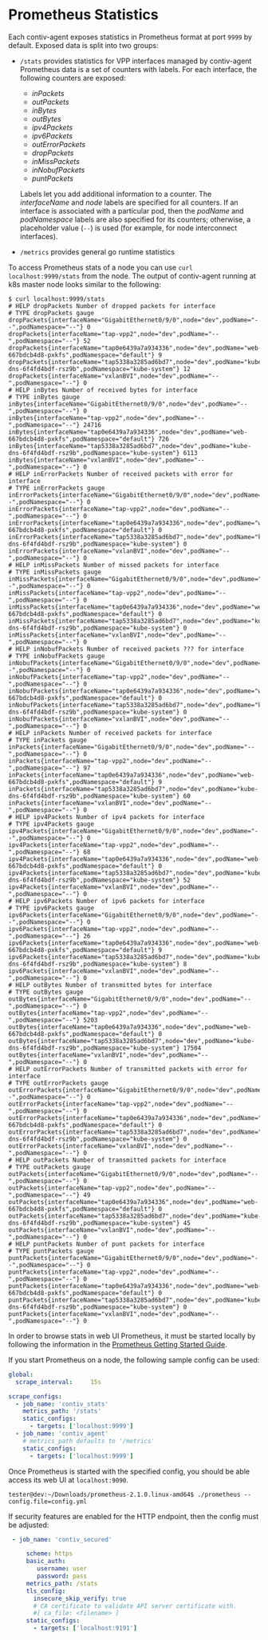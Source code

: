 # Prometheus Statistics

Each contiv-agent exposes statistics in Prometheus format at port `9999` by default. 
Exposed data is split into two groups:
- `/stats`  provides statistics for VPP interfaces managed by contiv-agent
   Prometheus data is a set of counters with labels. For each interface,
   the following counters are exposed: 
   * *inPackets* 
   * *outPackets* 
   * *inBytes*
   * *outBytes*
   * *ipv4Packets*
   * *ipv6Packets*
   * *outErrorPackets*
   * *dropPackets*
   * *inMissPackets*
   * *inNobufPackets*
   * *puntPackets*
   
   Labels let you add additional information to a counter. The *interfaceName* and *node*
   labels are specified for all counters. If an interface is associated with a particular 
   pod, then the *podName* and *podNamespace* labels are also specified for its counters; 
   otherwise, a placeholder value (`--`) is used (for example, for node interconnect 
   interfaces).
- `/metrics` provides general go runtime statistics

To access Prometheus stats of a node you can use `curl localhost:9999/stats` from the node. The output of contiv-agent running at k8s master node looks similar to the following:

```
$ curl localhost:9999/stats
# HELP dropPackets Number of dropped packets for interface
# TYPE dropPackets gauge
dropPackets{interfaceName="GigabitEthernet0/9/0",node="dev",podName="--",podNamespace="--"} 0
dropPackets{interfaceName="tap-vpp2",node="dev",podName="--",podNamespace="--"} 52
dropPackets{interfaceName="tap0e6439a7a934336",node="dev",podName="web-667bdcb4d8-pxkfs",podNamespace="default"} 9
dropPackets{interfaceName="tap5338a3285ad6bd7",node="dev",podName="kube-dns-6f4fd4bdf-rsz9b",podNamespace="kube-system"} 12
dropPackets{interfaceName="vxlanBVI",node="dev",podName="--",podNamespace="--"} 0
# HELP inBytes Number of received bytes for interface
# TYPE inBytes gauge
inBytes{interfaceName="GigabitEthernet0/9/0",node="dev",podName="--",podNamespace="--"} 0
inBytes{interfaceName="tap-vpp2",node="dev",podName="--",podNamespace="--"} 24716
inBytes{interfaceName="tap0e6439a7a934336",node="dev",podName="web-667bdcb4d8-pxkfs",podNamespace="default"} 726
inBytes{interfaceName="tap5338a3285ad6bd7",node="dev",podName="kube-dns-6f4fd4bdf-rsz9b",podNamespace="kube-system"} 6113
inBytes{interfaceName="vxlanBVI",node="dev",podName="--",podNamespace="--"} 0
# HELP inErrorPackets Number of received packets with error for interface
# TYPE inErrorPackets gauge
inErrorPackets{interfaceName="GigabitEthernet0/9/0",node="dev",podName="--",podNamespace="--"} 0
inErrorPackets{interfaceName="tap-vpp2",node="dev",podName="--",podNamespace="--"} 0
inErrorPackets{interfaceName="tap0e6439a7a934336",node="dev",podName="web-667bdcb4d8-pxkfs",podNamespace="default"} 0
inErrorPackets{interfaceName="tap5338a3285ad6bd7",node="dev",podName="kube-dns-6f4fd4bdf-rsz9b",podNamespace="kube-system"} 0
inErrorPackets{interfaceName="vxlanBVI",node="dev",podName="--",podNamespace="--"} 0
# HELP inMissPackets Number of missed packets for interface
# TYPE inMissPackets gauge
inMissPackets{interfaceName="GigabitEthernet0/9/0",node="dev",podName="--",podNamespace="--"} 0
inMissPackets{interfaceName="tap-vpp2",node="dev",podName="--",podNamespace="--"} 0
inMissPackets{interfaceName="tap0e6439a7a934336",node="dev",podName="web-667bdcb4d8-pxkfs",podNamespace="default"} 0
inMissPackets{interfaceName="tap5338a3285ad6bd7",node="dev",podName="kube-dns-6f4fd4bdf-rsz9b",podNamespace="kube-system"} 0
inMissPackets{interfaceName="vxlanBVI",node="dev",podName="--",podNamespace="--"} 0
# HELP inNobufPackets Number of received packets ??? for interface
# TYPE inNobufPackets gauge
inNobufPackets{interfaceName="GigabitEthernet0/9/0",node="dev",podName="--",podNamespace="--"} 0
inNobufPackets{interfaceName="tap-vpp2",node="dev",podName="--",podNamespace="--"} 0
inNobufPackets{interfaceName="tap0e6439a7a934336",node="dev",podName="web-667bdcb4d8-pxkfs",podNamespace="default"} 0
inNobufPackets{interfaceName="tap5338a3285ad6bd7",node="dev",podName="kube-dns-6f4fd4bdf-rsz9b",podNamespace="kube-system"} 0
inNobufPackets{interfaceName="vxlanBVI",node="dev",podName="--",podNamespace="--"} 0
# HELP inPackets Number of received packets for interface
# TYPE inPackets gauge
inPackets{interfaceName="GigabitEthernet0/9/0",node="dev",podName="--",podNamespace="--"} 0
inPackets{interfaceName="tap-vpp2",node="dev",podName="--",podNamespace="--"} 97
inPackets{interfaceName="tap0e6439a7a934336",node="dev",podName="web-667bdcb4d8-pxkfs",podNamespace="default"} 9
inPackets{interfaceName="tap5338a3285ad6bd7",node="dev",podName="kube-dns-6f4fd4bdf-rsz9b",podNamespace="kube-system"} 60
inPackets{interfaceName="vxlanBVI",node="dev",podName="--",podNamespace="--"} 0
# HELP ipv4Packets Number of ipv4 packets for interface
# TYPE ipv4Packets gauge
ipv4Packets{interfaceName="GigabitEthernet0/9/0",node="dev",podName="--",podNamespace="--"} 0
ipv4Packets{interfaceName="tap-vpp2",node="dev",podName="--",podNamespace="--"} 68
ipv4Packets{interfaceName="tap0e6439a7a934336",node="dev",podName="web-667bdcb4d8-pxkfs",podNamespace="default"} 0
ipv4Packets{interfaceName="tap5338a3285ad6bd7",node="dev",podName="kube-dns-6f4fd4bdf-rsz9b",podNamespace="kube-system"} 52
ipv4Packets{interfaceName="vxlanBVI",node="dev",podName="--",podNamespace="--"} 0
# HELP ipv6Packets Number of ipv6 packets for interface
# TYPE ipv6Packets gauge
ipv6Packets{interfaceName="GigabitEthernet0/9/0",node="dev",podName="--",podNamespace="--"} 0
ipv6Packets{interfaceName="tap-vpp2",node="dev",podName="--",podNamespace="--"} 26
ipv6Packets{interfaceName="tap0e6439a7a934336",node="dev",podName="web-667bdcb4d8-pxkfs",podNamespace="default"} 9
ipv6Packets{interfaceName="tap5338a3285ad6bd7",node="dev",podName="kube-dns-6f4fd4bdf-rsz9b",podNamespace="kube-system"} 8
ipv6Packets{interfaceName="vxlanBVI",node="dev",podName="--",podNamespace="--"} 0
# HELP outBytes Number of transmitted bytes for interface
# TYPE outBytes gauge
outBytes{interfaceName="GigabitEthernet0/9/0",node="dev",podName="--",podNamespace="--"} 0
outBytes{interfaceName="tap-vpp2",node="dev",podName="--",podNamespace="--"} 5203
outBytes{interfaceName="tap0e6439a7a934336",node="dev",podName="web-667bdcb4d8-pxkfs",podNamespace="default"} 0
outBytes{interfaceName="tap5338a3285ad6bd7",node="dev",podName="kube-dns-6f4fd4bdf-rsz9b",podNamespace="kube-system"} 17504
outBytes{interfaceName="vxlanBVI",node="dev",podName="--",podNamespace="--"} 0
# HELP outErrorPackets Number of transmitted packets with error for interface
# TYPE outErrorPackets gauge
outErrorPackets{interfaceName="GigabitEthernet0/9/0",node="dev",podName="--",podNamespace="--"} 0
outErrorPackets{interfaceName="tap-vpp2",node="dev",podName="--",podNamespace="--"} 0
outErrorPackets{interfaceName="tap0e6439a7a934336",node="dev",podName="web-667bdcb4d8-pxkfs",podNamespace="default"} 0
outErrorPackets{interfaceName="tap5338a3285ad6bd7",node="dev",podName="kube-dns-6f4fd4bdf-rsz9b",podNamespace="kube-system"} 0
outErrorPackets{interfaceName="vxlanBVI",node="dev",podName="--",podNamespace="--"} 0
# HELP outPackets Number of transmitted packets for interface
# TYPE outPackets gauge
outPackets{interfaceName="GigabitEthernet0/9/0",node="dev",podName="--",podNamespace="--"} 0
outPackets{interfaceName="tap-vpp2",node="dev",podName="--",podNamespace="--"} 49
outPackets{interfaceName="tap0e6439a7a934336",node="dev",podName="web-667bdcb4d8-pxkfs",podNamespace="default"} 0
outPackets{interfaceName="tap5338a3285ad6bd7",node="dev",podName="kube-dns-6f4fd4bdf-rsz9b",podNamespace="kube-system"} 45
outPackets{interfaceName="vxlanBVI",node="dev",podName="--",podNamespace="--"} 0
# HELP puntPackets Number of punt packets for interface
# TYPE puntPackets gauge
puntPackets{interfaceName="GigabitEthernet0/9/0",node="dev",podName="--",podNamespace="--"} 0
puntPackets{interfaceName="tap-vpp2",node="dev",podName="--",podNamespace="--"} 0
puntPackets{interfaceName="tap0e6439a7a934336",node="dev",podName="web-667bdcb4d8-pxkfs",podNamespace="default"} 0
puntPackets{interfaceName="tap5338a3285ad6bd7",node="dev",podName="kube-dns-6f4fd4bdf-rsz9b",podNamespace="kube-system"} 0
puntPackets{interfaceName="vxlanBVI",node="dev",podName="--",podNamespace="--"} 0

```


In order to browse stats in web UI Prometheus, it must be started locally by following the information in 
the [Prometheus Getting Started Guide](https://prometheus.io/docs/prometheus/latest/getting_started/).

If you start Prometheus on a node, the following sample config can be used:
```yaml 
global:
  scrape_interval:     15s

scrape_configs:
  - job_name: 'contiv_stats'
    metrics_path: '/stats'
    static_configs:
      - targets: ['localhost:9999']
  - job_name: 'contiv_agent'
    # metrics_path defaults to '/metrics'
    static_configs:
      - targets: ['localhost:9999']
```

Once Prometheus is started with the specified config, you should be able access its web UI at
`localhost:9090`.
```
tester@dev:~/Downloads/prometheus-2.1.0.linux-amd64$ ./prometheus --config.file=config.yml
```

If security features are enabled for the HTTP endpoint, then the config must be adjusted:
```yaml
 - job_name: 'contiv_secured'

     scheme: https
     basic_auth:
        username: user
        password: pass
     metrics_path: /stats
     tls_config:
       insecure_skip_verify: true
       # CA certificate to validate API server certificate with.
       #[ ca_file: <filename> ]
     static_configs:
       - targets: ['localhost:9191']
```